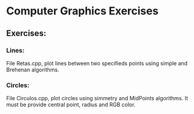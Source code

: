 # Computer Graphics Exercises

## Exercises:

### Lines:
File Retas.cpp, plot lines between two specifieds points using simple and Brehenan algorithms.

### Circles:
File Circulos.cpp, plot circles using simmetry and MidPoints algorithms. It must be provide central point, radius and RGB color.